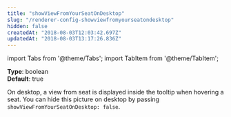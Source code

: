 ```yaml
---
title: "showViewFromYourSeatOnDesktop"
slug: "/renderer-config-showviewfromyourseatondesktop"
hidden: false
createdAt: "2018-08-03T12:03:42.697Z"
updatedAt: "2018-08-03T13:17:26.836Z"
---
```


import Tabs from '@theme/Tabs';
import TabItem from '@theme/TabItem';

**Type**: boolean  
**Default**: true  

On desktop, a view from seat is displayed inside the tooltip when hovering a seat.
You can hide this picture on desktop by passing `showViewFromYourSeatOnDesktop: false`.
